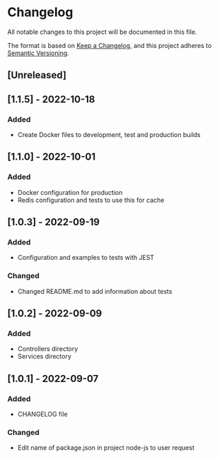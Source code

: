 # Changelog
All notable changes to this project will be documented in this file.

The format is based on [Keep a Changelog](https://keepachangelog.com/en/1.0.0/),
and this project adheres to [Semantic Versioning](https://semver.org/spec/v2.0.0.html).

## [Unreleased]

## [1.1.5] - 2022-10-18
### Added
- Create Docker files to development, test and production builds

## [1.1.0] - 2022-10-01
### Added
- Docker configuration for production
- Redis configuration and tests to use this for cache

## [1.0.3] - 2022-09-19
### Added
- Configuration and examples to tests with JEST

### Changed
- Changed README.md to add information about tests

## [1.0.2] - 2022-09-09
### Added
- Controllers directory
- Services directory

## [1.0.1] - 2022-09-07
### Added
- CHANGELOG file
### Changed
- Edit name of package.json in project node-js to user request